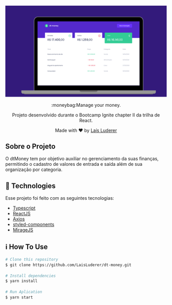 <p align="center">
    <img src="./dtmoneyImg.png" width="700" />
</p>

<div align="center">
	<p>:moneybag:Manage your money.</p>
	<p>Projeto desenvolvido durante o Bootcamp Ignite chapter II da trilha de React.</p>
	<p>
		Made with ♥ by <a href="https://github.com/LaisLuderer">Laís Luderer</a>
	</p>
</div>

## Sobre o Projeto
O dtMoney tem por objetivo auxiliar no gerenciamento da suas finanças, permitindo o cadastro de valores de entrada e saída além de sua organização por categoria.

## :rocket: Technologies

Esse projeto foi feito com as seguintes tecnologias:
- [Typescript](https://www.typescriptlang.org/)  
-  [ReactJS](https://reactjs.org/)
-  [Axios](https://github.com/axios/axios)
-  [styled-components](https://www.styled-components.com/)
- [MirageJS](https://miragejs.com/)

## :information_source: How To Use

```bash
# Clone this repository
$ git clone https://github.com/LaisLuderer/dt-money.git

# Install dependencies
$ yarn install

# Run Aplication
$ yarn start
```
